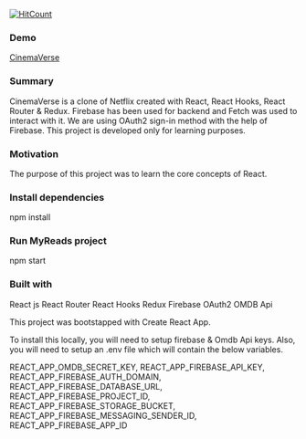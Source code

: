 [![HitCount](https://hits.dwyl.com/JayeshMulwani93/CinemaVerse.svg?style=flat-square)](http://hits.dwyl.com/JayeshMulwani93/CinemaVerse)

### Demo

[CinemaVerse](https://jayeshmulwani93.github.io/CinemaVerse)

### Summary 
CinemaVerse is a clone of Netflix created with React, React Hooks, React Router & Redux. Firebase has been used for backend and Fetch was used to interact with it. We are using OAuth2 sign-in method with the help of Firebase. This project is developed only for learning purposes.

### Motivation
The purpose of this project was to learn the core concepts of React.

### Install dependencies
npm install

### Run MyReads project
npm start

### Built with
React js
React Router
React Hooks
Redux
Firebase
OAuth2
OMDB Api

This project was bootstapped with Create React App.

To install this locally, you will need to setup firebase & Omdb Api keys.
Also, you will need to setup an .env file which will contain the below variables.

REACT_APP_OMDB_SECRET_KEY,
REACT_APP_FIREBASE_API_KEY,
REACT_APP_FIREBASE_AUTH_DOMAIN,
REACT_APP_FIREBASE_DATABASE_URL,
REACT_APP_FIREBASE_PROJECT_ID,
REACT_APP_FIREBASE_STORAGE_BUCKET, 
REACT_APP_FIREBASE_MESSAGING_SENDER_ID,
REACT_APP_FIREBASE_APP_ID
